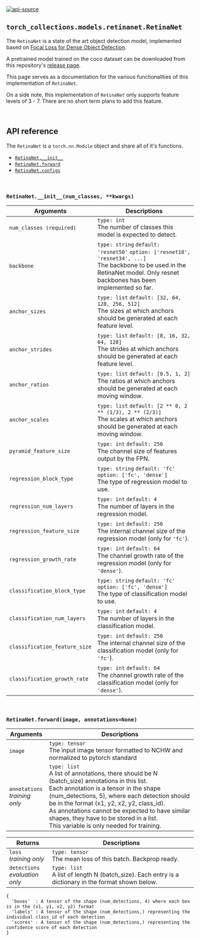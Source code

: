 <!-- Insert examples in the future -->

[![api-source](https://img.shields.io/badge/api-source-blue.svg)](https://github.com/mingruimingrui/torch-collections/blob/master/torch_collections/models/retinanet.py)

## `torch_collections.models.retinanet.RetinaNet`

The `RetinaNet` is a state of the art object detection model, implemented based on [Focal Loss for Dense Object Detection](https://arxiv.org/abs/1708.02002).

A pretrained model trained on the coco dataset can be downloaded from this repository's [release page](https://github.com/mingruimingrui/torch-collections/releases).

This page serves as a documentation for the various functionalities of this implementation of `RetinaNet`.

On a side note, this implementation of `RetinaNet` only supports feature levels of 3 - 7. There are no short term plans to add this feature.

<br>


## API reference

The `RetinaNet` is a `torch.nn.Module` object and share all of it's functions.

- [`RetinaNet.__init__`](#retinanet__init__num_classes-kwargs)
- [`RetinaNet.forward`](#retinanetforwardimage-annotationsnone-)
- [`RetinaNet.configs`](#)

<br>


### `RetinaNet.__init__(num_classes, **kwargs)`

| Arguments | Descriptions |
| --- | --- |
| `num_classes (required)` | `type: int` <br> The number of classes this model is expected to detect. |
| `backbone` | `type: string` `default: 'resnet50'` `option: ['resnet18', 'resnet34', ...]` <br> The backbone to be used in the RetinaNet model. Only resnet backbones has been implemented so far. |
| `anchor_sizes` | `type: list` `default: [32, 64, 128, 256, 512]` <br> The sizes at which anchors should be generated at each feature level. |
| `anchor_strides` | `type: list` `default: [8, 16, 32, 64, 128]` <br> The strides at which anchors should be generated at each feature level. |
| `anchor_ratios` | `type: list` `default: [0.5, 1, 2]` <br> The ratios at which anchors should be generated at each moving window. |
| `anchor_scales` | `type: list` `default: [2 ** 0, 2 ** (1/3), 2 ** (2/3)]` <br> The scales at which anchors should be generated at each moving window. |
| `pyramid_feature_size` | `type: int` `default: 256` <br> The channel size of features output by the FPN. |
| `regression_block_type` | `type: string` `default: 'fc'` `option: ['fc', 'dense']` <br> The type of regression model to use. |
| `regression_num_layers` | `type: int` `default: 4` <br> The number of layers in the regression model. |
| `regression_feature_size` | `type: int` `default: 256` <br> The internal channel size of the regression model (only for `'fc'`). |
| `regression_growth_rate` | `type: int` `default: 64` <br> The channel growth rate of the regression model (only for `'dense'`). |
| `classification_block_type` | `type: string` `default: 'fc'` `option: ['fc', 'dense']` <br> The type of classification model to use. |
| `classification_num_layers` | `type: int` `default: 4` <br> The number of layers in the classification model. |
| `classification_feature_size` | `type: int` `default: 256` <br> The internal channel size of the classification model (only for `'fc'`). |
| `classification_growth_rate` | `type: int` `default: 64` <br> The channel growth rate of the classification model (only for `'dense'`). |

<br>


### `RetinaNet.forward(image, annotations=None)`

| Arguments | Descriptions |
| --- | --- |
| `image` | `type: tensor` <br> The input image tensor formatted to NCHW and normalized to pytorch standard |
| `annotations` <br> *training only* | `type: list` <br> A list of annotations, there should be N (batch_size) annotations in this list. <br> Each annotation is a tensor in the shape (num_detections, 5), where each detection should be in the format (x1, y2, x2, y2, class_id). <br> As annotations cannot be expected to have similar shapes, they have to be stored in a list. <br> This variable is only needed for training. |

| Returns | Descriptions |
| --- | --- |
| `loss` <br> *training only* | `type: tensor` <br> The mean loss of this batch. Backprop ready. |
| `detections` <br> *evaluation only* | `type: list` <br> A list of length N (batch_size). Each entry is a dictionary in the format shown below. |

```
{
  'boxes'  : A tensor of the shape (num_detections, 4) where each box is in the (x1, y1, x2, y2) format
  'labels' : A tensor of the shape (num_detections,) representing the individual class_id of each detection
  'scores' : A tensor of the shape (num_detections,) representing the confidence score of each detection
}
```
